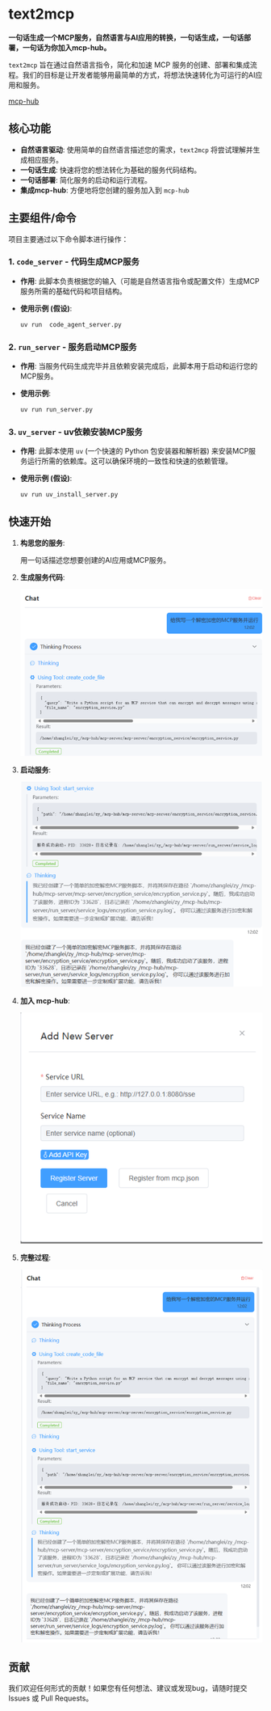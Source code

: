 # text2mcp

**一句话生成一个MCP服务，自然语言与AI应用的转换，一句话生成，一句话部署，一句话为你加入mcp-hub。**

`text2mcp` 旨在通过自然语言指令，简化和加速 MCP 服务的创建、部署和集成流程。我们的目标是让开发者能够用最简单的方式，将想法快速转化为可运行的AI应用和服务。

[mcp-hub](https://github.com/tianyaXs/mcp-hub.git)

## 核心功能

* **自然语言驱动**: 使用简单的自然语言描述您的需求，`text2mcp` 将尝试理解并生成相应服务。
* **一句话生成**: 快速将您的想法转化为基础的服务代码结构。
* **一句话部署**: 简化服务的启动和运行流程。
* **集成mcp-hub**: 方便地将您创建的服务加入到 `mcp-hub` 

## 主要组件/命令

项目主要通过以下命令脚本进行操作：

### 1. `code_server` - 代码生成MCP服务

* **作用**: 此脚本负责根据您的输入（可能是自然语言指令或配置文件）生成MCP服务所需的基础代码和项目结构。
* **使用示例 (假设)**:

    ```bash
    uv run  code_agent_server.py
    ```

### 2. `run_server` - 服务启动MCP服务

* **作用**: 当服务代码生成完毕并且依赖安装完成后，此脚本用于启动和运行您的MCP服务。
* **使用示例**:

    ```bash
    uv run run_server.py
    ```

### 3. `uv_server` - uv依赖安装MCP服务

* **作用**: 此脚本使用 `uv` (一个快速的 Python 包安装器和解析器) 来安装MCP服务运行所需的依赖库。这可以确保环境的一致性和快速的依赖管理。
* **使用示例 (假设)**:

    ```bash
    uv run uv_install_server.py

## 快速开始

1.  **构思您的服务**: 

    用一句话描述您想要创建的AI应用或MCP服务。

2.  **生成服务代码**:

    ![alt text](query.png)


3.  **启动服务**:

    ![alt text](run_server.png)

4.  **加入 mcp-hub**: 

    ![alt text](register.png)

5.  **完整过程**:

    ![alt text](image.png)

## 贡献

我们欢迎任何形式的贡献！如果您有任何想法、建议或发现bug，请随时提交 Issues 或 Pull Requests。

